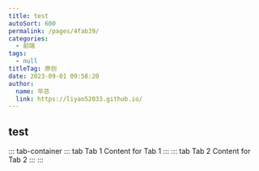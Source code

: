 ```yaml
---
title: test
autoSort: 600
permalink: /pages/4fab39/
categories: 
  - 前端
tags: 
  - null
titleTag: 原创
date: 2023-09-01 09:58:20
author: 
  name: 华总
  link: https://liyao52033.github.io/
---
```






## test

::: tab-container
::: tab Tab 1
Content for Tab 1
:::
::: tab Tab 2
Content for Tab 2
:::
:::



